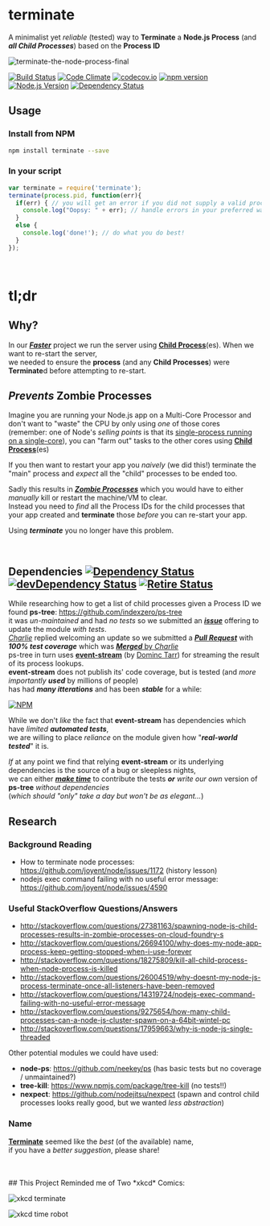 # terminate

A minimalist yet *reliable* (tested) way to **Terminate** a **Node.js Process** (and ***all Child Processes***) based on the **Process ID**

![terminate-the-node-process-final](https://cloud.githubusercontent.com/assets/194400/6859420/a3b63f3c-d410-11e4-91bb-ad6b607cc465.png)

[![Build Status](https://travis-ci.org/dwyl/terminate.svg?branch=master)](https://travis-ci.org/dwyl/terminate)
[![Code Climate](https://codeclimate.com/github/dwyl/terminate/badges/gpa.svg)](https://codeclimate.com/github/dwyl/terminate)
[![codecov.io](https://codecov.io/github/dwyl/terminate/coverage.svg?branch=master)](https://codecov.io/github/dwyl/terminate?branch=master)
[![npm version](https://badge.fury.io/js/terminate.svg)](http://badge.fury.io/js/terminate)
[![Node.js Version](https://img.shields.io/node/v/terminate.svg?style=flat)](http://nodejs.org/download)
[![Dependency Status](https://david-dm.org/dwyl/terminate.svg)](https://david-dm.org/dwyl/terminate)



## Usage

### Install from NPM

```sh
npm install terminate --save
```

### In your script

```js
var terminate = require('terminate');
terminate(process.pid, function(err){
  if(err) { // you will get an error if you did not supply a valid process.pid
    console.log("Oopsy: " + err); // handle errors in your preferred way.
  }
  else {
    console.log('done!'); // do what you do best!
  }
});
```

 <br />

# tl;dr

## Why?

In our [***Faster***](https://github.com/ideaq/faster) project
we run the server using [**Child Process**](https://nodejs.org/api/child_process.html)(es).
When we want to re-start the server,  
we needed to ensure the **process** (and any **Child Processes**)
were **Terminate**d before attempting to re-start.


## *Prevents* Zombie Processes

Imagine you are running your Node.js app on a Multi-Core Processor
and don't want to "waste" the CPU by only using *one* of those cores  
(remember: one of Node's *selling points* is that its [single-process running on a single-core](http://stackoverflow.com/questions/17959663/)),
you can "farm out" tasks to the other cores using [**Child Process**](https://nodejs.org/api/child_process.html)(es)

If you then want to restart your app you *naively* (we did this!)
terminate the "main" process and *expect* all the "child" processes to
be ended too.

Sadly this results in [***Zombie Processes***](http://stackoverflow.com/questions/27381163)
which you would have to either *manually* kill or restart the machine/VM to clear.  
Instead you need to *find* all the Process IDs for the child processes
that your app created and **terminate** those *before* you can re-start your app.

Using ***terminate*** you no longer have this problem.

<br />

## Dependencies [![Dependency Status](https://david-dm.org/dwyl/terminate.svg)](https://david-dm.org/dwyl/terminate) [![devDependency Status](https://david-dm.org/dwyl/terminate/dev-status.svg)](https://david-dm.org/dwyl/terminate#info=devDependencies) [![Retire Status](https://img.shields.io/badge/security-no%20known%20vulnerabilities-brightgreen.svg)](http://retire.insecurity.today/api/image?uri=https://raw.githubusercontent.com/dwyl/terminate/master/package.json)

While researching how to get a list of child processes given a
Process ID we found **ps-tree**: https://github.com/indexzero/ps-tree  
it was *un-maintained* and had *no tests*
  so we submitted an [***issue***](https://github.com/indexzero/terminate/issues/10)
  offering to update the module *with tests*.  
  [*Charlie*](https://github.com/indexzero/terminate/issues/10#issuecomment-86795133)
  replied welcoming an update so we submitted
  a [***Pull Request***](https://github.com/indexzero/ps-tree/pull/12)
  with ***100% test coverage*** which was [***Merged*** by *Charlie*](https://github.com/indexzero/ps-tree/pull/12#issuecomment-91785753)  
ps-tree in turn uses [**event-stream**](https://github.com/dominictarr/event-stream)
(by [Dominc Tarr](https://github.com/dominictarr)) for streaming the result
of its process lookups.  
**event-stream** does not publish its' code coverage,
but is tested (and *more importantly* ***used*** by millions of people)  
has had ***many itterations*** and has been ***stable*** for a while:

[![NPM](https://nodei.co/npm/event-stream.png?downloads=true&downloadRank=true&stars=true)](https://nodei.co/npm/event-stream/)

While we don't *like* the fact that **event-stream** has dependencies which have
*limited* ***automated tests***,  
we are willing to place *reliance* on the module given how
"***real-world tested***" it is.

*If* at any point we find that relying **event-stream** or its underlying
dependencies is the source of a bug or sleepless nights,  
we can either [***make time***](https://github.com/ideaq/time)
to contribute the tests ***or*** *write our own* version of **ps-tree**
*without dependencies*  
(*which should "only" take a day but won't be as elegant...*)


## Research

### Background Reading

+ How to terminate node processes: https://github.com/joyent/node/issues/1172 (history lesson)
+ nodejs exec command failing with no useful error message:
https://github.com/joyent/node/issues/4590

### Useful StackOverflow Questions/Answers

+ http://stackoverflow.com/questions/27381163/spawning-node-js-child-processes-results-in-zombie-processes-on-cloud-foundry-s
+ http://stackoverflow.com/questions/26694100/why-does-my-node-app-process-keep-getting-stopped-when-i-use-forever
+ http://stackoverflow.com/questions/18275809/kill-all-child-process-when-node-process-is-killed
+ http://stackoverflow.com/questions/26004519/why-doesnt-my-node-js-process-terminate-once-all-listeners-have-been-removed
+ http://stackoverflow.com/questions/14319724/nodejs-exec-command-failing-with-no-useful-error-message
+ http://stackoverflow.com/questions/9275654/how-many-child-processes-can-a-node-js-cluster-spawn-on-a-64bit-wintel-pc
+ http://stackoverflow.com/questions/17959663/why-is-node-js-single-threaded


Other potential modules we could have used:

+ **node-ps**: https://github.com/neekey/ps (has basic tests but no coverage / unmaintained?)
+ **tree-kill**: https://www.npmjs.com/package/tree-kill (no tests!!)
+ **nexpect**: https://github.com/nodejitsu/nexpect (spawn and control child processes
  looks really good, but we wanted *less abstraction*)


### Name

[**Terminate**](https://www.google.co.uk/search?q=terminate)
seemed like the *best* (of the available) name,  
if you have a *better suggestion*, please share!

<br />
<br />
## This Project Reminded me of Two *xkcd* Comics:

![xkcd terminate](http://i.imgur.com/KQ9v7ll.png)

![xkcd time robot](http://imgs.xkcd.com/comics/time_robot.png)
